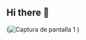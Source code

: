 ## Hi there 👋

<!--
**Djimenezcas/Djimenezcas** is a ✨ _special_ ✨ repository because its `README.md` (this file) appears on your GitHub profile.

Here are some ideas to get you started:

- 🔭 I’m currently working on ...
- 🌱 I’m currently learning ...
- 👯 I’m looking to collaborate on ...
- 🤔 I’m looking for help with ...
- 💬 Ask me about ...
- 📫 How to reach me: ...
- 😄 Pronouns: ...
- ⚡ Fun fact: ...
-->
(![Captura de pantalla 1](https://github.com/Djimenezcas/Djimenezcas/assets/161150226/ef343bfe-f594-48cb-9756-4c4ae035520c)
)
